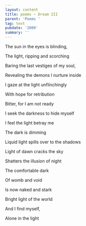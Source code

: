 ```yaml
---
layout: content
title: poems ~ Dream III
parent: 'Poems '
tag: text
pubdate: '2009'
summary: ''
---
```

The sun in the eyes is blinding,

The light, ripping and scorching

Baring the last vestiges of my soul,

Revealing the demons I nurture inside

I gaze at the light unflinchingly

With hope for retribution

Bitter, for I am not ready

I seek the darkness to hide myself

I feel the light betray me

The dark is dimming

Liquid light spills over to the shadows

Light of dawn cracks the sky

Shatters the illusion of night

The comfortable dark

Of womb and void

Is now naked and stark

Bright light of the world

And I find myself,

Alone in the light
